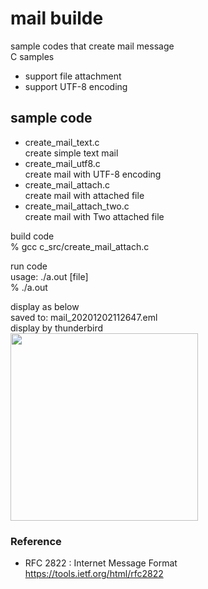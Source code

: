 mail builde
===============

sample codes that create mail message <br/>
C samples <br/>
 - support file attachment <br/>
- support UTF-8 encoding <br/>


## sample code
- create_mail_text.c <br/>
create simple text mail  <br/>
- create_mail_utf8.c  <br/>
create mail with UTF-8 encoding <br/>
- create_mail_attach.c <br/>
create mail with attached file <br/>
- create_mail_attach_two.c <br/>
create mail with Two attached file <br/>

build code <br/>
% gcc c_src/create_mail_attach.c <br/>

run code <br/>
usage: ./a.out [file] <br/>
% ./a.out <br/>

display as below <br/>
saved to: mail_20201202112647.eml <br/>
display by thunderbird <br/>
<image src="https://raw.githubusercontent.com/ohwada/MAC_cpp_Samples/master/mail_builder/screenshot/thunderbird_create_mail_attach.png" width="300" /><br/>

### Reference
- RFC 2822 : Internet Message Format  <br/>
https://tools.ietf.org/html/rfc2822  <br/>

